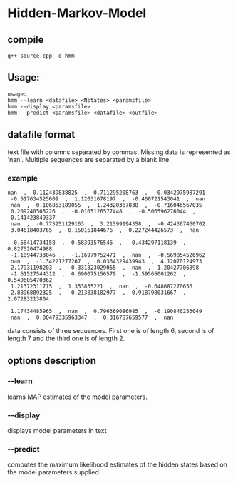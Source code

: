 # Hidden-Markov-Model
## compile
```
g++ source.cpp -o hmm
```

## Usage:
```
usage:
hmm --learn <datafile> <Nstates> <paramsfile>
hmm --display <paramsfile>
hmm --predict <paramsfile> <datafile> <outfile>
```
## datafile format
text file with columns separated by commas. Missing data is represented as 'nan'. Multiple sequences are separated by a blank line.
### example
```
nan  ,  0.112439838825  ,  0.711295208763  ,  -0.0342975987291 
 -0.517634525609  ,  1.12031678197  ,  -0.460721543041  ,  nan 
 nan  ,  0.106853189055  ,  1.24320367838  ,  -0.716046567035 
 0.209240565226  ,  -0.0105126577448  ,  -0.506596276044  ,  -0.141423849337 
 nan  ,  -0.773251129163  ,  3.21599194358  ,  -0.424367460702 
 3.04618403765  ,  0.150161844676  ,  0.227244426573  ,  nan 
 
 -0.58414734158  ,  0.58393576546  ,  -0.434297118139  ,  0.827520474988 
 -1.10944733046  ,  -1.16979752471  ,  nan  ,  -0.569854526962 
 nan  ,  -1.34221277267  ,  0.0364329439943  ,  4.12070124973 
 2.17931198203  ,  -0.331823029065  ,  nan  ,  1.20427706898 
 -1.61527544312  ,  0.690075156579  ,  -1.59565001262  ,  0.540605470362 
 1.21372311715  ,  1.353835221  ,  nan  ,  -0.648687270656 
 2.88968892325  ,  -0.213838182977  ,  0.918798031667  ,  2.07283213804 
 
 1.17434485965  ,  nan  ,  0.796369086985  ,  -0.190846253049 
 nan  ,  0.00479335963347  ,  0.316787659577  ,  nan
```
data consists of three sequences. First one is of length 6, second is of length 7 and the third one is of length 2.
## options description
### --learn
learns MAP estimates of the model parameters.
### --display
displays model parameters in text
### --predict
computes the maximum likelihood estimates of the hidden states based on the model parameters supplied.
